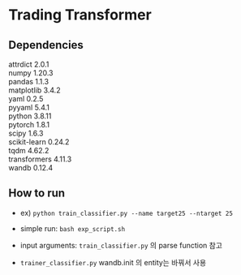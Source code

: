 # Trading Transformer

## Dependencies
attrdict 2.0.1\
numpy 1.20.3\
pandas 1.1.3\
matplotlib 3.4.2\
yaml 0.2.5\
pyyaml 5.4.1\
python 3.8.11\
pytorch 1.8.1\
scipy 1.6.3\
scikit-learn 0.24.2\
tqdm 4.62.2\
transformers 4.11.3\
wandb 0.12.4

## How to run
- ex) `python train_classifier.py --name target25 --ntarget 25`

- simple run: `bash exp_script.sh`

- input arguments: `train_classifier.py` 의 parse function 참고

- `trainer_classifier.py` wandb.init 의 entity는 바꿔서 사용

